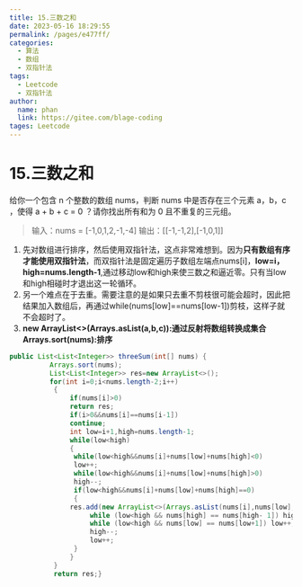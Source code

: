 ```yaml
---
title: 15.三数之和
date: 2023-05-16 18:29:55
permalink: /pages/e477ff/
categories: 
  - 算法
  - 数组
  - 双指针法
tags: 
  - Leetcode
  - 双指针法
author: 
  name: phan
  link: https://gitee.com/blage-coding
tages: Leetcode
---
```

# 15.三数之和

给你一个包含 n 个整数的数组 nums，判断 nums 中是否存在三个元素 a，b，c ，使得 a + b + c = 0 ？请你找出所有和为 0 且不重复的三元组。

> 输入：nums = [-1,0,1,2,-1,-4]
> 输出：[[-1,-1,2],[-1,0,1]]

1. 先对数组进行排序，然后使用双指针法，这点非常难想到。因为**只有数组有序才能使用双指针法**，而双指针法是固定遍历子数组左端点nums[i]，**low=i，high=nums.length-1**,通过移动low和high来使三数之和逼近零。只有当low和high相碰时才退出这一轮循环。
2. 另一个难点在于去重。需要注意的是如果只去重不剪枝很可能会超时，因此把结果加入数组后，再通过while(nums[low]==nums[low-1])剪枝，这样子就不会超时了。
3. **new ArrayList<>(Arrays.asList(a,b,c)):通过反射将数组转换成集合                                                                                                                   Arrays.sort(nums):排序**

```java
public List<List<Integer>> threeSum(int[] nums) {
          Arrays.sort(nums);
          List<List<Integer>> res=new ArrayList<>();          
          for(int i=0;i<nums.length-2;i++)
           {
               if(nums[i]>0)
               return res;
               if(i>0&&nums[i]==nums[i-1])
               continue;
               int low=i+1,high=nums.length-1;
               while(low<high)
               {
                while(low<high&&nums[i]+nums[low]+nums[high]<0)
                low++;
                while(low<high&&nums[i]+nums[low]+nums[high]>0)
                high--;
                if(low<high&&nums[i]+nums[low]+nums[high]==0)
                {
               res.add(new ArrayList<>(Arrays.asList(nums[i],nums[low],nums[high])));
                    while (low<high && nums[high] == nums[high- 1]) high--;
                    while (low<high && nums[low] == nums[low+1]) low++;
                    high--;
                    low++;
                }
               }
           } 
           return res;}
```